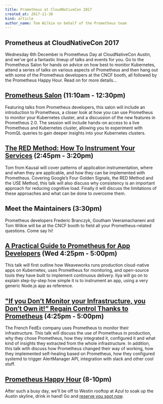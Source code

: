 ```yaml
---
title: Prometheus at CloudNativeCon 2017
created_at: 2017-11-30
kind: article
author_name: Tom Wilkie on behalf of the Prometheus team
---
```


## Prometheus at CloudNativeCon 2017

Wednesday 6th December is Prometheus Day at CloudNativeCon Austin, and we’ve got
a fantastic lineup of talks and events for you.  Go to the Prometheus Salon for
hands on advice on how best to monitor Kubernetes, attend a series of talks on
various aspects of Prometheus and then hang out with some of the Prometheus developers at the CNCF
booth, all followed by the Prometheus Happy Hour.  Read on for more details...

<!-- more -->

##  [Prometheus Salon](https://kccncna17.sched.com/event/Cs4d/prometheus-salon-hosted-by-frederic-branczyk-coreos-bob-cotton-freshtracksio-goutham-veeramanchaneni-tom-wilkie-kausal) (11:10am - 12:30pm)

Featuring talks from Prometheus developers, this salon will include an introduction
to Prometheus, a closer look at how you can use Prometheus to monitor your Kubernetes
cluster, and a discussion of the new features in Prometheus 2.0.  The session will
include hands-on access to a live Prometheus and Kubernetes cluster, allowing you
to experiment with PromQL queries to gain deeper insights into your Kubernetes clusters.

## [The RED Method: How To Instrument Your Services](https://kccncna17.sched.com/event/CU8K/the-red-method-how-to-instrument-your-services-b-tom-wilkie-kausal) (2:45pm - 3:20pm)

Tom from Kausal will cover patterns of application instrumentation, where and when they are applicable, and how they can be implemented with Prometheus.  Covering Google’s Four Golden Signals, the RED Method and the USE Method, this talk will also discuss why consistency is an important approach for reducing cognitive load. Finally it will discuss the limitations of these approaches and what can be done to overcome them.

## Meet the Maintainers (3:30pm)

Prometheus developers Frederic Branczyk, Goutham Veeramachaneni and Tom Wilkie will
be at the CNCF booth to field all your Prometheus-related questions.  Come say hi!

## [A Practical Guide to Prometheus for App Developers](https://kccncna17.sched.com/event/CU5y/a-practical-guide-to-prometheus-for-app-developers-b-ilya-dmitrichenko-weaveworks) (Wed 4:25pm - 5:00pm)

This talk will first outline how Weaveworks runs production cloud-native apps on Kubernetes,
uses Prometheus for monitoring, and open-source tools they have
built to implement continuous delivery.  Ilya will go on to explain step-by-step
how simple it is to instrument an app, using a very generic Node.js app as reference.

## ["If you Don’t Monitor your Infrastructure, you Don’t Own it!” Regain Control Thanks to Prometheus](https://kccncna17.sched.com/event/CU5w/if-you-dont-monitor-your-infrastructure-you-dont-own-it-regain-control-thanks-to-prometheus-i-etienne-coutaud-guillaume-lefevre-octo-technology) (4:25pm - 5:00pm)

The French FedEx company uses Prometheus to monitor their infrastructure.  This talk
will discuss the use of Prometheus in production, why they chose Prometheus, how they
integrated it, configured it and what kind of insights they extracted from the
whole infrastructure.  In addition, this talk with discuss how Prometheus changed
their way of working, how they implemented self-healing based on Prometheus, how they
configured systemd to trigger AlertManager API, integration with slack and other cool stuff.

## [Prometheus Happy Hour](http://kubecon.freshtracks.io/) (8-10pm)

After such a busy day, we'll be off to Westin rooftop at Azul to soak up the
Austin skyline, drink in hand!  Go and [reserve you spot now](http://kubecon.freshtracks.io/).
